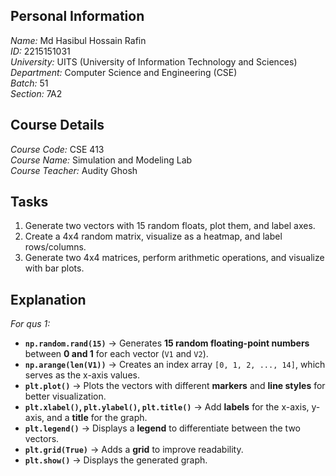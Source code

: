 ## Personal Information
*Name:* Md Hasibul Hossain Rafin  
*ID:* 2215151031  
*University:* UITS (University of Information Technology and Sciences)  
*Department:* Computer Science and Engineering (CSE)  
*Batch:* 51  
*Section:* 7A2  

## Course Details
*Course Code:* CSE 413  
*Course Name:* Simulation and Modeling Lab  
*Course Teacher:* Audity Ghosh

## Tasks
1. Generate two vectors with 15 random floats, plot them, and label axes.
2. Create a 4x4 random matrix, visualize as a heatmap, and label rows/columns.
3. Generate two 4x4 matrices, perform arithmetic operations, and visualize with bar plots.

## Explanation 
*For qus 1:* 
 
- **`np.random.rand(15)`** → Generates **15 random floating-point numbers** between **0 and 1** for each vector (`V1` and `V2`).  
- **`np.arange(len(V1))`** → Creates an index array `[0, 1, 2, ..., 14]`, which serves as the x-axis values.  
- **`plt.plot()`** → Plots the vectors with different **markers** and **line styles** for better visualization.  
- **`plt.xlabel()`, `plt.ylabel()`, `plt.title()`** → Add **labels** for the x-axis, y-axis, and a **title** for the graph.  
- **`plt.legend()`** → Displays a **legend** to differentiate between the two vectors.  
- **`plt.grid(True)`** → Adds a **grid** to improve readability.  
- **`plt.show()`** → Displays the generated graph.  


